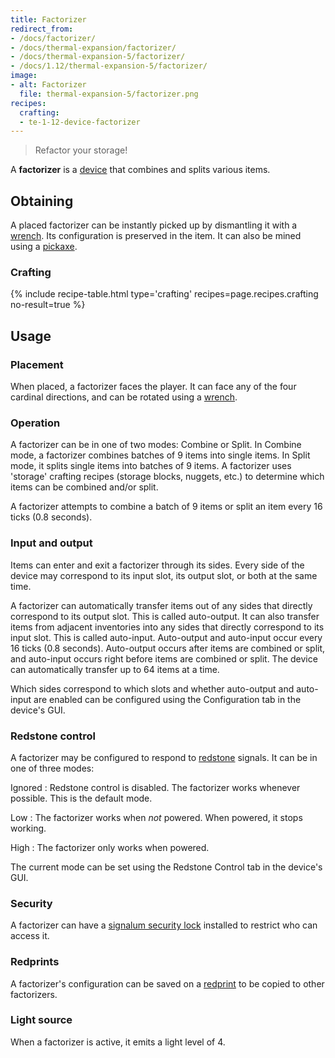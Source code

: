 ```yaml
---
title: Factorizer
redirect_from:
- /docs/factorizer/
- /docs/thermal-expansion/factorizer/
- /docs/thermal-expansion-5/factorizer/
- /docs/1.12/thermal-expansion-5/factorizer/
image:
- alt: Factorizer
  file: thermal-expansion-5/factorizer.png
recipes:
  crafting:
  - te-1-12-device-factorizer
---
```


> Refactor your storage!


A **factorizer** is a [device](/docs/1.12/thermal-expansion/devices/) that combines and splits various
items.


Obtaining
---------

A placed factorizer can be instantly picked up by dismantling it with a
[wrench](/docs/1.12/wrenches/). Its configuration is preserved in the item. It can
also be mined using a [pickaxe](https://minecraft.gamepedia.com/Pickaxe).

### Crafting
{% include recipe-table.html type='crafting' recipes=page.recipes.crafting no-result=true %}


Usage
-----

### Placement
When placed, a factorizer faces the player. It can face any of the four cardinal
directions, and can be rotated using a [wrench](/docs/1.12/wrenches/).

### Operation
A factorizer can be in one of two modes: Combine or Split. In Combine mode, a
factorizer combines batches of 9 items into single items. In Split mode, it
splits single items into batches of 9 items. A factorizer uses 'storage'
crafting recipes (storage blocks, nuggets, etc.) to determine which items can be
combined and/or split.

A factorizer attempts to combine a batch of 9 items or split an item every 16
ticks (0.8 seconds).

### Input and output
Items can enter and exit a factorizer through its sides. Every side of the
device may correspond to its input slot, its output slot, or both at the same
time.

A factorizer can automatically transfer items out of any sides that directly
correspond to its output slot. This is called auto-output. It can also transfer
items from adjacent inventories into any sides that directly correspond to its
input slot. This is called auto-input. Auto-output and auto-input occur every 16
ticks (0.8 seconds). Auto-output occurs after items are combined or split, and
auto-input occurs right before items are combined or split. The device can
automatically transfer up to 64 items at a time.

Which sides correspond to which slots and whether auto-output and auto-input are
enabled can be configured using the Configuration tab in the device's GUI.

### Redstone control
A factorizer may be configured to respond to
[redstone](https://minecraft.gamepedia.com/Redstone) signals. It can be in one
of three modes:

Ignored
: Redstone control is disabled. The factorizer works whenever possible. This is
the default mode.

Low
: The factorizer works when *not* powered. When powered, it stops working.

High
: The factorizer only works when powered.

The current mode can be set using the Redstone Control tab in the device's GUI.

### Security
A factorizer can have a [signalum security lock](/docs/1.12/thermal-foundation/signalum-security-lock/)
installed to restrict who can access it.

### Redprints
A factorizer's configuration can be saved on a [redprint](/docs/1.12/thermal-foundation/redprint/) to be
copied to other factorizers.

### Light source
When a factorizer is active, it emits a light level of 4.
